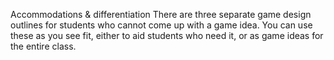 Accommodations & differentiation
There are three separate game design outlines for students who cannot come up with a game idea. You can use these as you see fit, either to aid students who need it, or as game ideas for the entire class.

